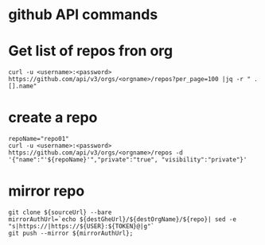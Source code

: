 # github API commands
 
# Get list of repos fron org
```
curl -u <username>:<password> https://github.com/api/v3/orgs/<orgname>/repos?per_page=100 |jq -r " .[].name"
```

# create a repo

```
repoName="repo01"
curl -u <username>:<password> https://github.com/api/v3/orgs/<orgname>/repos -d '{"name":"'${repoName}'","private":"true", "visibility":"private"}'
``` 
 
# mirror repo
```
git clone ${sourceUrl} --bare
mirrorAuthUrl=`echo ${destGheUrl}/${destOrgName}/${repo}| sed -e "s|https://|https://${USER}:${TOKEN}@|g"`
git push --mirror ${mirrorAuthUrl};
```
